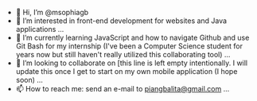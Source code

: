 - 👋 Hi, I’m @msophiagb
- 👀 I’m interested in front-end development for websites and Java applications ...
- 🌱 I’m currently learning JavaScript and how to navigate Github and use Git Bash for my internship (I've been a Computer Science student for years now but still haven't really utilized this collaborating tool) ...
- 💞️ I’m looking to collaborate on [this line is left empty intentionally. I will update this once I get to start on my own mobile application (I hope soon) ...
- 📫 How to reach me: send an e-mail to piangbalita@gmail.com ...

<!---
msophiagb/msophiagb is a ✨ special ✨ repository because its `README.md` (this file) appears on your GitHub profile.
You can click the Preview link to take a look at your changes.
--->
